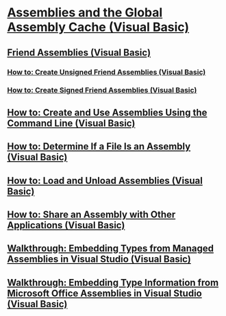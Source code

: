# [Assemblies and the Global Assembly Cache (Visual Basic)](assemblies-and-the-global-assembly-cache-visual-basic.md)
## [Friend Assemblies (Visual Basic)](friend-assemblies.md)
### [How to: Create Unsigned Friend Assemblies (Visual Basic)](how-to-create-unsigned-friend-assemblies.md)
### [How to: Create Signed Friend Assemblies (Visual Basic)](how-to-create-signed-friend-assemblies.md)
## [How to: Create and Use Assemblies Using the Command Line (Visual Basic)](how-to-create-and-use-assemblies-using-the-command-line.md)
## [How to: Determine If a File Is an Assembly (Visual Basic)](how-to-determine-if-a-file-is-an-assembly.md)
## [How to: Load and Unload Assemblies (Visual Basic)](how-to-load-and-unload-assemblies.md)
## [How to: Share an Assembly with Other Applications (Visual Basic)](how-to-share-an-assembly-with-other-applications.md)
## [Walkthrough: Embedding Types from Managed Assemblies in Visual Studio (Visual Basic)](walkthrough-embedding-types-from-managed-assemblies-in-vs.md)
## [Walkthrough: Embedding Type Information from Microsoft Office Assemblies in Visual Studio (Visual Basic)](walkthrough-embedding-type-information-from-microsoft-office-assemblies-in-vs.md)
